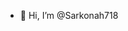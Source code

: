 - 👋 Hi, I’m @Sarkonah718

<!---
Sarkonah718/Sarkonah718 is a ✨ special ✨ repository because its `README.md` (this file) appears on your GitHub profile.
You can click the Preview link to take a look at your changes.
--->
